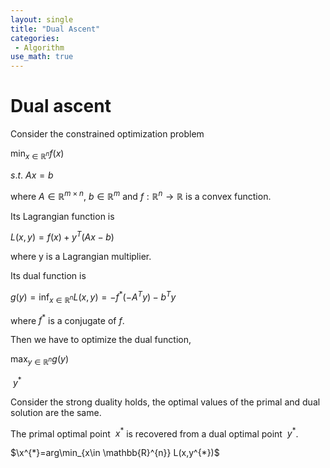 ```yaml
---
layout: single
title: "Dual Ascent"
categories:
 - Algorithm
use_math: true
---
```



# Dual ascent



Consider the constrained optimization problem

$\min_{x\in \mathbb{R}^{n}} f(x)$

$s.t. \ Ax=b$

where $A\in \mathbb{R}^{m\times n}$, $b\in \mathbb{R}^{m}$ and $f:\mathbb{R}^{n}\rightarrow \mathbb{R}$ is a convex function.

Its Lagrangian function is

$L(x, y) = f(x) + y^{T}(Ax-b)$

where y is a Lagrangian multiplier.

Its dual function is

$g(y) = \inf _{x\in \mathbb{R}^{n}} L(x, y) = -f^{*}(-A^{T}y)-b^{T}y$

where $f^{*}$ is a conjugate of $f$.

Then we have to optimize the dual function,

$\max _{y\in \mathbb{R}^{n}} g(y)$

$\ y^{*}$

Consider the strong duality holds, the optimal values of the primal and dual solution are the same.

The primal optimal point $\ x^{*}$ is recovered from a dual optimal point $\ y^{*}$.

$\x^{*}=arg\min_{x\in \mathbb{R}^{n}} L(x,y^{*})$


